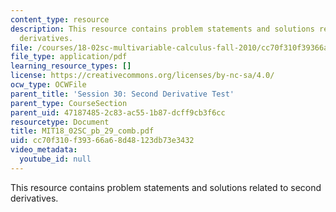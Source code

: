 ```yaml
---
content_type: resource
description: This resource contains problem statements and solutions related to second
  derivatives.
file: /courses/18-02sc-multivariable-calculus-fall-2010/cc70f310f39366a68d48123db73e3432_MIT18_02SC_pb_29_comb.pdf
file_type: application/pdf
learning_resource_types: []
license: https://creativecommons.org/licenses/by-nc-sa/4.0/
ocw_type: OCWFile
parent_title: 'Session 30: Second Derivative Test'
parent_type: CourseSection
parent_uid: 47187485-2c83-ac55-1b87-dcff9cb3f6cc
resourcetype: Document
title: MIT18_02SC_pb_29_comb.pdf
uid: cc70f310-f393-66a6-8d48-123db73e3432
video_metadata:
  youtube_id: null
---
```

This resource contains problem statements and solutions related to second derivatives.